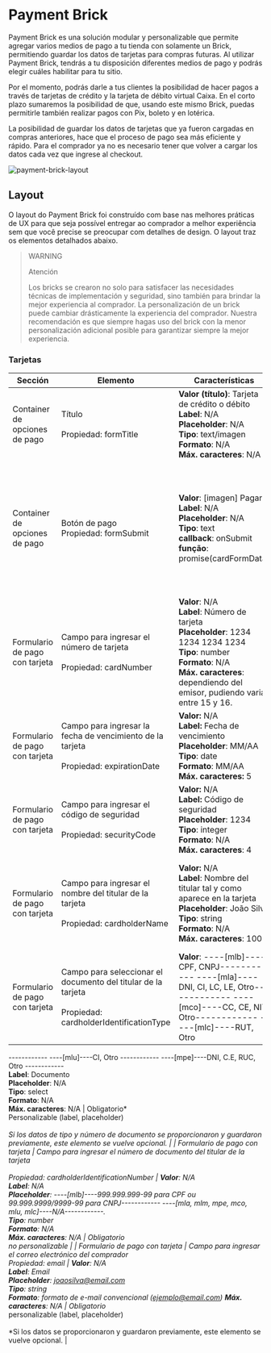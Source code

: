 # Payment Brick 

Payment Brick es una solución modular y personalizable que permite agregar varios medios de pago a tu tienda con solamente un Brick, permitiendo guardar los datos de tarjetas para compras futuras. Al utilizar Payment Brick, tendrás a tu disposición diferentes medios de pago y podrás elegir cuáles habilitar para tu sitio.

Por el momento, podrás darle a tus clientes la posibilidad de hacer pagos a través de tarjetas de crédito y la tarjeta de débito virtual Caixa. En el corto plazo sumaremos la posibilidad de que, usando este mismo Brick, puedas permitirle también realizar pagos con Pix, boleto y en lotérica.

La posibilidad de guardar los datos de tarjetas que ya fueron cargadas en compras anteriores, hace que el proceso de pago sea más eficiente y rápido. Para el comprador ya no es necesario tener que volver a cargar los datos cada vez que ingrese al checkout. 

![payment-brick-layout](checkout-bricks/payment-brick-layout-es.gif)

## Layout 

O layout do Payment Brick foi construído com base nas melhores práticas de UX para que seja possível entregar ao comprador a melhor experiência sem que você precise se preocupar com detalhes de design. O layout traz os elementos detalhados abaixo.

> WARNING
>
> Atención
>
> Los bricks se crearon no solo para satisfacer las necesidades técnicas de implementación y seguridad, sino también para brindar la mejor experiencia al comprador. La personalización de un brick puede cambiar drásticamente la experiencia del comprador. Nuestra recomendación es que siempre hagas uso del brick con la menor personalización adicional posible para garantizar siempre la mejor experiencia.

### Tarjetas

| Sección | Elemento  | Características  | Observaciones  |
| --- | --- | --- | --- |
| Container de opciones de pago | Título <br><br> Propiedad: formTitle  | **Valor (título)**: Tarjeta de crédito o débito <br> **Label**: N/A <br> **Placeholder**: N/A <br> **Tipo**: text/imagen <br> **Formato**: N/A <br> **Máx. caracteres**: N/A  | Opcional <br> Personalizable* |
| Container de opciones de pago  | Botón de pago <br> Propiedad: formSubmit  | **Valor**: [imagen] Pagar <br> **Label**: N/A  **Placeholder**: N/A <br> **Tipo**: text <br> **callback**: onSubmit <br> **função**: promise(cardFormData)  | Opcional <br> Ocultable y personalizable <br><br> *La función recibe los datos del formulario, incluido el token de la tarjeta, y presenta una animación de carga.  |
| Formulario de pago con tarjeta | Campo para ingresar el número de tarjeta <br><br> Propiedad: cardNumber  | **Valor**: N/A <br> **Label**: Número de tarjeta <br> **Placeholder**: 1234 1234 1234 1234 <br> **Tipo**: number <br> **Formato**: N/A <br> **Máx. caracteres**: dependiendo del emisor, pudiendo variar entre 15 y 16.  | Obligatorio <br> personalizable (label, placeholder)  |
| Formulario de pago con tarjeta | Campo para ingresar la fecha de vencimiento de la tarjeta <br><br> Propiedad: expirationDate  | **Valor:** N/A <br> **Label:** Fecha de vencimiento <br> **Placeholder**: MM/AA <br> **Tipo**: date <br> **Formato**: MM/AA <br> **Máx. caracteres:** 5  | Obligatorio <br> personalizable (label, placeholder y máximo de caracteres incorrectos)  |
| Formulario de pago con tarjeta | Campo para ingresar el código de seguridad <br><br> Propiedad: securityCode  | **Valor:** N/A <br> **Label:** Código de seguridad <br> **Placeholder**: 1234 <br> **Tipo**: integer <br> **Formato**: N/A <br> **Máx. caracteres**: 4  | Obligatorio <br> personalizable (label, placeholder)  |
| Formulario de pago con tarjeta | Campo para ingresar el nombre del titular de la tarjeta <br><br> Propiedad: cardholderName  | **Valor:** N/A <br> **Label**: Nombre del titular tal y como aparece en la tarjeta <br> **Placeholder**: João Silva <br> **Tipo**: string <br> **Formato**: N/A <br> **Máx. caracteres**: 100  | Obligatorio <br><br> personalizable (label, placeholder, tipo, formato y máximo de caracteres incorrectos.)  |
| Formulario de pago con tarjeta| Campo para seleccionar el documento del titular de la tarjeta <br><br> Propiedad: cardholderIdentificationType  | **Valor**: ----[mlb]----CPF, CNPJ------------ ----[mla]----DNI, CI, LC, LE, Otro------------ ----[mco]----CC, CE, NIT, Otro------------ ----[mlc]----RUT, Otro
------------ ----[mlu]----CI, Otro
------------ ----[mpe]----DNI, C.E, RUC, Otro
------------ <br> **Label**: Documento <br> **Placeholder**: N/A <br> **Tipo**: select <br> **Formato**: N/A <br> **Máx. caracteres**: N/A  | Obligatorio* <br> Personalizable (label, placeholder) <br><br> *Si los datos de tipo y número de documento se proporcionaron y guardaron previamente, este elemento se vuelve opcional.  |
| Formulario de pago con tarjeta | Campo para ingresar el número de documento del titular de la tarjeta <br><br> Propiedad: cardholderIdentificationNumber  | **Valor**: N/A <br> **Label**: N/A <br> **Placeholder**: ----[mlb]----999.999.999-99 para CPF ou 99.999.9999/9999-99 para CNPJ------------ ----[mla, mlm, mpe, mco, mlu, mlc]----N/A------------. <br> **Tipo**: number <br> **Formato**: N/A <br> **Máx. caracteres**: N/A  | Obligatorio <br> no personalizable  |
| Formulario de pago con tarjeta | Campo para ingresar el correo electrónico del comprador <br> Propiedad: email  | **Valor**: N/A <br> **Label**: Email <br> **Placeholder**: joaosilva@email.com <br> **Tipo**: string <br> **Formato**: formato de e-mail convencional (ejemplo@email.com)  **Máx. caracteres**: N/A  | Obligatorio* <br> personalizable (label, placeholder) <br><br> *Si los datos se proporcionaron y guardaron previamente, este elemento se vuelve opcional.  |